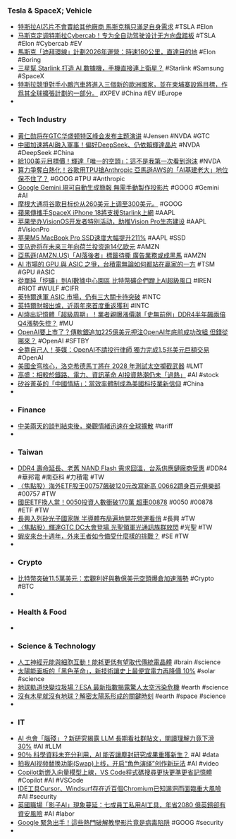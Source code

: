 ### Tesla & SpaceX; Vehicle
- [特斯拉AI芯片不會賣給其他廠商 馬斯克稱只滿足自身需求](https://news.futunn.com/hk/post/63826689) #TSLA #Elon
- [马斯克定调特斯拉Cybercab！专为全自动驾驶设计无方向盘踏板](https://gu.qq.com/resources/shy/news/detail-v2/index.html#/?id=nesSN20251027150131a476f9af&s=b) #TSLA #Elon #Cybercab #EV
- [馬斯克「迪拜環線」計劃2026年運營：時速160公里，直達目的地](https://news.futunn.com/hk/post/63822981/musk-s-dubai-loop-project-aims-for-operation-by-2026) #Elon #Boring
- [三星幫 Starlink 打造 AI 數據機，手機直接連上衛星？](https://technews.tw/2025/10/27/starlink-samsung/) #Starlink #Samsung #SpaceX
- [特斯拉競爭對手小鵬汽車將進入三個新的歐洲國家，並在柬埔寨設爲目標，作爲其全球擴張計劃的一部分。](https://news.futunn.com/hk/post/63826047/tesla-rival-xpeng-to-enter-3-new-european-countries-targets) #XPEV #China #EV #Europe
-
- ### Tech Industry
- [黄仁勋将在GTC华盛顿特区峰会发布主题演讲](https://news.futunn.com/flash/19537312/jensen-huang-to-deliver-keynote-speech-at-gtc-washington-dc) #Jensen #NVDA #GTC
- [中國加速將AI融入軍事！偏好DeepSeek、仍依賴輝達晶片](https://news.cnyes.com/news/id/6205641) #NVDA #DeepSeek #China
- [給100美元目標價！輝達「唯一的空頭」：這不是我第一次看到泡沫](https://news.cnyes.com/news/id/6204889) #NVDA
- [算力爭奪白熱化！谷歌用TPU搶Anthropic 亞馬遜AWS的「AI基建老大」地位保不住了？​](https://news.cnyes.com/news/id/6205474) #GOOG #TPU #Anthropic
- [Google Gemini 現可自動生成簡報 無需手動製作投影片](https://www.newmobilelife.com/2025/10/27/google-gemini-auto-generate-presentations/) #GOOG #Gemini #AI
- [摩根大通将谷歌目标价从260美元上调至300美元。](https://news.futunn.com/flash/19537686/jpmorgan-raised-its-price-target-for-google-from-260-to) #GOOG
- [蘋果傳攜手SpaceX iPhone 18將支援Starlink上網](https://www.moneydj.com/kmdj/news/newsviewer.aspx?a=6624f6ab-1420-4180-aff6-fd9300af3b0e) #AAPL
- [苹果举办VisionOS开发者特别活动，助推Vision Pro生态建设](https://gu.qq.com/resources/shy/news/detail-v2/index.html#/?id=nesSN20251027153729a6d031e6&s=b) #AAPL #VisionPro
- [苹果M5 MacBook Pro SSD速度大幅提升211%](https://gu.qq.com/resources/shy/news/detail-v2/index.html#/?id=nesSN20251027114806a476b183&s=b) #AAPL #SSD
- [亚马逊将在未来三年向荷兰投资逾14亿欧元](https://news.futunn.com/flash/19537641/amazon-will-invest-over-1-4-billion-euros-in-the) #AMZN
- [亞馬遜(AMZN.US)「AI落後者」標籤待撕 廣告業務或成黑馬](https://news.futunn.com/hk/post/63829638/earnings-preview-amazon-amznus-awaits-removal-of-ai-laggard-label) #AMZN
- [AI 市場的 GPU 與 ASIC 之爭，台積電無論如何都站在贏家的一方](https://technews.tw/2025/10/27/the-gpu-vs-asic-war-in-the-ai-market/) #TSM #GPU #ASIC
- [從單純「挖礦」到AI數據中心園區 比特幣礦企們蹭上AI超級風口](https://news.futunn.com/hk/post/63831060/from-simply-mining-to-ai-data-center-parks-bitcoin-miners) #IREN #RIOT #WULF #CIFR
- [英特爾進軍 ASIC 市場，仍有三大關卡待突破](https://technews.tw/2025/10/27/intel-asic-future/) #INTC
- [英特爾財報出爐，近兩年來首度重返獲利](https://www.ithome.com.tw/news/171864) #INTC
- [AI燒出記憶體「超級周期」！業者親曝漲價潮「史無前例」​​DDR4半年飆兩倍 Q4漲勢失控？](https://news.cnyes.com/news/id/6204573) #MU
- [OpenAI要上市了？傳軟銀追加225億美元押注OpenAI年底前成功改組 但錢從哪來？](https://news.cnyes.com/news/id/6205638) #OpenAI #SFTBY
- [全靠自己人！英媒：OpenAI不請投行律師 獨力完成1.5兆美元巨額交易](https://news.cnyes.com/news/id/6205076) #OpenAI
- [美國金穹核心，洛克希德馬丁將在 2028 年測試太空攔截武器](https://technews.tw/2025/10/26/lockheed-martin-set-to-test-their-space-based-interceptor-in-2028/) #LMT
- [高盛：相較於鐵路、電力、資訊革命 AI投資熱潮仍未「過熱」](https://news.cnyes.com/news/id/6204811) #AI #stock
- [矽谷菁英的「中國情結」：當效率體制成為美國科技業新信仰](https://technews.tw/2025/10/27/silicon-valleys-china-complex-when-efficiency-becomes-techs-new-ideology-in-america/) #China
-
- ### Finance
- [中美兩天的談判結束後，樂觀情緒迅速在全球擴散](https://hao.cnyes.com/post/202681) #tariff
-
- ### Taiwan
- [DDR4 壽命延長、老舊 NAND Flash 需求回溫，台系供應鏈廠商受惠](https://finance.technews.tw/2025/10/27/memory-demand-rebounds-benefiting-taiwanese-supply-chain-manufacturers/) #DDR4 #華邦電 #南亞科 #力積電 #TW
- [〈焦點股〉海外ETF股王00757飆破120元改寫新高 00662躋身百元俱樂部](https://news.cnyes.com/news/id/6205589) #00757 #TW
- [國民ETF換人當！0050投資人數衝破170萬 超車00878](https://news.cnyes.com/news/id/6205549) #0050 #00878 #ETF #TW
- [長興入列矽光子國家隊 半導體布局遍地開花營運看俏](https://news.cnyes.com/news/id/6205499) #長興 #TW
- [〈焦點股〉輝達GTC DC大會登場 光聖領軍光通訊族群放閃](https://news.cnyes.com/news/id/6205497) #光聖 #TW
- [蝦皮來台十週年，外來王者如今備受什麼樣的挑戰？](https://www.inside.com.tw/feature/shopee-tenth-anniversary-taiwan/39913-shopee-ten-years-in-taiwan-what-challenges-does-the-foreign-giant-face-now%22) #SE #TW
-
- ### Crypto
- [比特幣突破11.5萬美元：宏觀利好與數億美元空頭爆倉加速漲勢](https://news.cnyes.com/news/id/6205649) #Crypto #BTC
-
- ### Health & Food
-
- ### Science & Technology
- [人工神經元能與細胞互動！能耗更低有望取代傳統電晶體](https://technews.tw/2025/10/21/artificial-neurons-bridge-bio-electronic-gap/) #brain #science
- [太陽能面板的「黑色革命」，新技術讓史上最便宜電力再降價 10%](https://technews.tw/2025/10/27/the-darth-vader-inspired-arms-race-making-solar-cells-cheaper/) #solar #science
- [地球軌道快變垃圾場？ESA 最新指數揭露驚人太空污染危機](https://technews.tw/2025/10/26/esa-space-environment-health-index/) #earth #science
- [沒有木星就沒有地球？解密太陽系形成的關鍵時刻](https://technews.tw/2025/10/27/jupiter-enabled-solar-systems-unique-inner-architecture/) #earth #space #science
-
- ### IT
- [AI 也會「腦殘」？新研究揭露 LLM 長期看社群貼文，閱讀理解力竟下滑 30%](https://technews.tw/2025/10/27/llm-social-posts/) #AI #LLM
- [90％ 科學資料未充分利用，AI 能否讓塵封研究成果重獲新生？](https://technews.tw/2025/10/27/90-of-science-is-lost-this-new-ai-just-found-it/) #AI #data
- [拍我AI视频替换功能(Swap)上线，开启“角色演绎”创作新玩法](https://www.jiqizhixin.com/articles/2025-10-27-5) #AI #video
- [Copilot新嵌入向量模型上線，VS Code程式碼搜尋更快更準更省記憶體](https://www.ithome.com.tw/news/171860) #Copilot #AI #VSCode
- [IDE工具Cursor、Windsurf存在近百個Chromium已知漏洞而面臨重大風險](https://www.ithome.com.tw/news/171858) #AI #security
- [英國職場「影子AI」現象蔓延：七成員工私用AI工具，年省2080 億英鎊卻有資安風險](https://www.techbang.com/posts/125952-uk-workers-shadow-ai-security-risks) #AI #labor
- [Google 緊急出手！這些熱門破解教學影片竟是病毒陷阱](https://infosecu.technews.tw/2025/10/27/check-point-google/) #GOOG #security
-